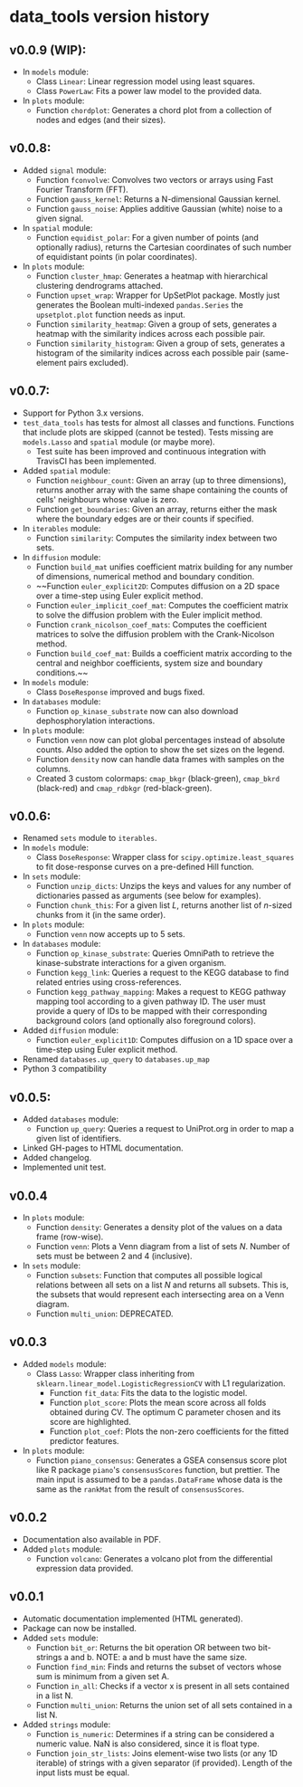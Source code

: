 # data_tools version history

## v0.0.9 (WIP):
- In `models` module:
    - Class `Linear`: Linear regression model using least squares.
    - Class `PowerLaw`: Fits a power law model to the provided data.
- In `plots` module:
    - Function `chordplot`: Generates a chord plot from a collection of
      nodes and edges (and their sizes).

## v0.0.8:
- Added `signal` module:
    - Function `fconvolve`: Convolves two vectors or arrays using Fast
      Fourier Transform (FFT).
    - Function  `gauss_kernel`: Returns a N-dimensional Gaussian kernel.
    - Function `gauss_noise`: Applies additive Gaussian (white) noise to
      a given signal.
- In `spatial` module:
    - Function `equidist_polar`: For a given number of points (and
      optionally radius), returns the Cartesian coordinates of such
      number of equidistant points (in polar coordinates).
- In `plots` module:
    - Function `cluster_hmap`: Generates a heatmap with hierarchical
      clustering dendrograms attached.
    - Function `upset_wrap`: Wrapper for UpSetPlot package. Mostly just
      generates the Boolean multi-indexed ``pandas.Series`` the
      ``upsetplot.plot`` function needs as input.
    - Function `similarity_heatmap`: Given a group of sets, generates a
      heatmap with the similarity indices across each possible pair.
    - Function `similarity_histogram`: Given a group of sets, generates
      a histogram of the similarity indices across each possible pair (same-element pairs excluded).

## v0.0.7:
- Support for Python 3.x versions.
- `test_data_tools` has tests for almost all classes and functions.
  Functions that include plots are skipped (cannot be tested). Tests
  missing are `models.Lasso` and `spatial` module (or maybe more).
    - Test suite has been improved and continuous integration with
      TravisCI has been implemented.
- Added `spatial` module:
    - Function `neighbour_count`: Given an array (up to three
      dimensions), returns another array with the same shape containing
      the counts of cells' neighbours whose value is zero.
    - Function `get_boundaries`: Given an array, returns either the mask
      where the boundary edges are or their counts if specified.
- In `iterables` module:
    - Function `similarity`: Computes the similarity index between two
      sets.
- In `diffusion` module:
    - Function `build_mat` unifies coefficient matrix building for any
      number of dimensions, numerical method and boundary condition.
    - ~~Function `euler_explicit2D`: Computes diffusion on a 2D space over
      a time-step using Euler explicit method.
    - Function `euler_implicit_coef_mat`: Computes the coefficient
      matrix to solve the diffusion problem with the Euler implicit
      method.
    - Function `crank_nicolson_coef_mats`: Computes the coefficient
      matrices to solve the diffusion problem with the Crank-Nicolson
      method.
    - Function `build_coef_mat`: Builds a coefficient matrix according
      to the central and neighbor coefficients, system size and boundary
      conditions.~~
- In `models` module:
    - Class `DoseResponse` improved and bugs fixed.
- In `databases` module:
    - Function `op_kinase_substrate` now can also download
      dephosphorylation interactions.
- In `plots` module:
    - Function `venn` now can plot global percentages instead of
      absolute counts. Also added the option to show the set sizes on
      the legend.
    - Function `density` now can handle data frames with samples on the
      columns.
    - Created 3 custom colormaps: `cmap_bkgr` (black-green), `cmap_bkrd`
      (black-red) and `cmap_rdbkgr` (red-black-green).

## v0.0.6:
- Renamed `sets` module to `iterables`.
- In `models` module:
    - Class `DoseResponse`: Wrapper class for
      ``scipy.optimize.least_squares`` to fit dose-response curves on a
      pre-defined Hill function.
- In `sets` module:
    - Function `unzip_dicts`: Unzips the keys and values for any number
      of dictionaries passed as arguments (see below for examples).
    - Function `chunk_this`: For a given list *L*, returns another list
      of *n*-sized chunks from it (in the same order).
- In `plots` module:
    - Function `venn` now accepts up to 5 sets.
- In `databases` module:
    - Function `op_kinase_substrate`: Queries OmniPath to retrieve the
      kinase-substrate interactions for a given organism.
    - Function `kegg_link`: Queries a request to the KEGG database to
      find related entries using cross-references.
    - Function `kegg_pathway_mapping`: Makes a request to KEGG pathway
      mapping tool according to a given pathway ID. The user must
      provide a query of IDs to be mapped with their corresponding
      background colors (and optionally also foreground colors).
- Added `diffusion` module:
    - Function `euler_explicit1D`: Computes diffusion on a 1D space over
      a time-step using Euler explicit method.
- Renamed `databases.up_query` to `databases.up_map`
- Python 3 compatibility

## v0.0.5:
- Added `databases` module:
    - Function `up_query`: Queries a request to UniProt.org in order to
      map a given list of identifiers.
- Linked GH-pages to HTML documentation.
- Added changelog.
- Implemented unit test.

## v0.0.4
- In `plots` module:
    - Function `density`: Generates a density plot of the values on a
      data frame (row-wise).
    - Function `venn`: Plots a Venn diagram from a list of sets *N*.
      Number of sets must be between 2 and 4 (inclusive).
- In `sets` module:
    - Function `subsets`: Function that computes all possible logical
      relations between all sets on a list *N* and returns all subsets.
      This is, the subsets that would represent each intersecting area
      on a Venn diagram.
    - Function `multi_union`: DEPRECATED.

## v0.0.3
- Added `models` module:
    - Class `Lasso`: Wrapper class inheriting from
      ``sklearn.linear_model.LogisticRegressionCV`` with L1
      regularization.
        - Function `fit_data`: Fits the data to the logistic model.
        - Function `plot_score`: Plots the mean score across all folds
          obtained during CV. The optimum C parameter chosen and its
          score are highlighted.
        - Function `plot_coef`: Plots the non-zero coefficients for the
          fitted predictor features.
- In `plots` module:
    - Function `piano_consensus`: Generates a GSEA consensus score
      plot like R package ``piano``'s ``consensusScores`` function, but
      prettier. The main input is assumed to be a ``pandas.DataFrame``
      whose data is the same as the ``rankMat`` from the result of
      ``consensusScores``.

## v0.0.2
- Documentation also available in PDF.
- Added `plots` module:
    - Function `volcano`: Generates a volcano plot from the differential
      expression data provided.

## v0.0.1
- Automatic documentation implemented (HTML generated).
- Package can now be installed.
- Added `sets` module:
    - Function `bit_or`: Returns the bit operation OR between two
      bit-strings a and b. NOTE: a and b must have the same size.
    - Function `find_min`: Finds and returns the subset of vectors whose
      sum is minimum from a given set A.
    - Function `in_all`: Checks if a vector x is present in all sets
      contained in a list N.
    - Function `multi_union`:  Returns the union set of all sets
      contained in a list N.
- Added `strings` module:
    - Function `is_numeric`: Determines if a string can be considered a
      numeric value. NaN is also considered, since it is float type.
    - Function `join_str_lists`: Joins element-wise two lists (or any 1D
      iterable) of strings with a given separator (if provided). Length
      of the input lists must be equal.
